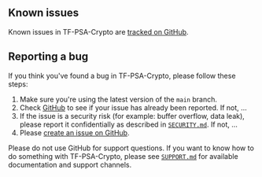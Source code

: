 ## Known issues

Known issues in TF-PSA-Crypto are [tracked on GitHub](https://github.com/Mbed-TLS/TF-PSA-Crypto/issues).

## Reporting a bug

If you think you've found a bug in TF-PSA-Crypto, please follow these steps:

1. Make sure you're using the latest version of the `main` branch.
2. Check [GitHub](https://github.com/Mbed-TLS/TF-PSA-Crypto/issues) to see if
   your issue has already been reported. If not, …
3. If the issue is a security risk (for example: buffer overflow,
   data leak), please report it confidentially as described in
   [`SECURITY.md`](SECURITY.md). If not, …
4. Please [create an issue on GitHub](https://github.com/Mbed-TLS/TF-PSA-Crypto/issues).

Please do not use GitHub for support questions. If you want to know
how to do something with TF-PSA-Crypto, please see [`SUPPORT.md`](SUPPORT.md)
for available documentation and support channels.
